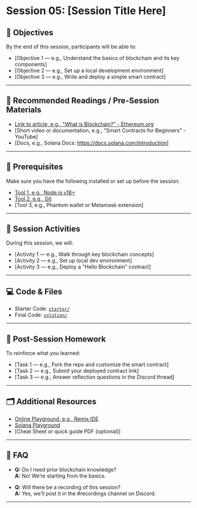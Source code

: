 # Session 05: [Session Title Here]

## 🧠 Objectives

By the end of this session, participants will be able to:
- [Objective 1 — e.g., Understand the basics of blockchain and its key components]
- [Objective 2 — e.g., Set up a local development environment]
- [Objective 3 — e.g., Write and deploy a simple smart contract]

---

## 📖 Recommended Readings / Pre-Session Materials

- [Link to article, e.g., "What is Blockchain?" - Ethereum.org](https://ethereum.org/en/what-is-blockchain/)
- [Short video or documentation, e.g., "Smart Contracts for Beginners" - YouTube]
- [Docs, e.g., Solana Docs: https://docs.solana.com/introduction]

---

## 🧰 Prerequisites

Make sure you have the following installed or set up before the session:
- [Tool 1, e.g., Node.js v18+](https://nodejs.org/)
- [Tool 2, e.g., Git](https://git-scm.com/)
- [Tool 3, e.g., Phantom wallet or Metamask extension]

---

## 🧪 Session Activities

During this session, we will:
- [Activity 1 — e.g., Walk through key blockchain concepts]
- [Activity 2 — e.g., Set up local dev environment]
- [Activity 3 — e.g., Deploy a "Hello Blockchain" contract]

---

## 💻 Code & Files

- Starter Code: [`starter/`](./starter)
- Final Code: [`solution/`](./solution)

---

## 📌 Post-Session Homework

To reinforce what you learned:
- [Task 1 — e.g., Fork the repo and customize the smart contract]
- [Task 2 — e.g., Submit your deployed contract link]
- [Task 3 — e.g., Answer reflection questions in the Discord thread]

---

## 🗂 Additional Resources

- [Online Playground, e.g., Remix IDE](https://remix.ethereum.org/)
- [Solana Playground](https://beta.solpg.io/)
- [Cheat Sheet or quick guide PDF (optional)]

---

## 🙋 FAQ

- **Q:** Do I need prior blockchain knowledge?  
  **A:** No! We’re starting from the basics.

- **Q:** Will there be a recording of this session?  
  **A:** Yes, we’ll post it in the #recordings channel on Discord.

---